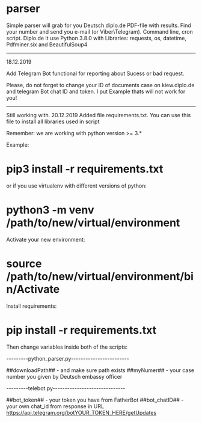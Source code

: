 # parser
Simple parser will grab for you Deutsch diplo.de PDF-file with results. Find your number and send you e-mail (or Viber\Telegram).
Command line, cron script. Diplo.de
It use Python 3.8.0 with Libraries:
requests, os, datetime, Pdfminer.six and BeautifulSoup4
_____________________________________________________________________
18.12.2019

Add Telegram Bot functional for reporting about Sucess or bad request.

Please, do not forget to change your ID of documents case on kiew.diplo.de
and telegram Bot chat ID and token. I put Example thats will not work for you!
_____________________________________________________________________
Still working with.
20.12.2019
Added file requirements.txt. You can use this file to install all libraries used in script

Remember: we are working with python version >= 3.*

Example:
# pip3 install -r requirements.txt

or if you use virtualenv with different versions of python:

# python3 -m venv /path/to/new/virtual/environment

Activate your new environment:

# source /path/to/new/virtual/environment/bin/Activate

Install requirements:

# pip install -r requirements.txt

Then change variables inside both of the scripts:

---------python_parser.py------------------------

##downloadPath##  - and make sure path exists
##myNumer##  - your case number you given by Deutsch embassy officer

---------telebot.py------------------------------

##bot_token##  - your token you have from FatherBot
##bot_chatID## - your own chat_id from response in URL  https://api.telegram.org/botYOUR_TOKEN_HERE/getUpdates
